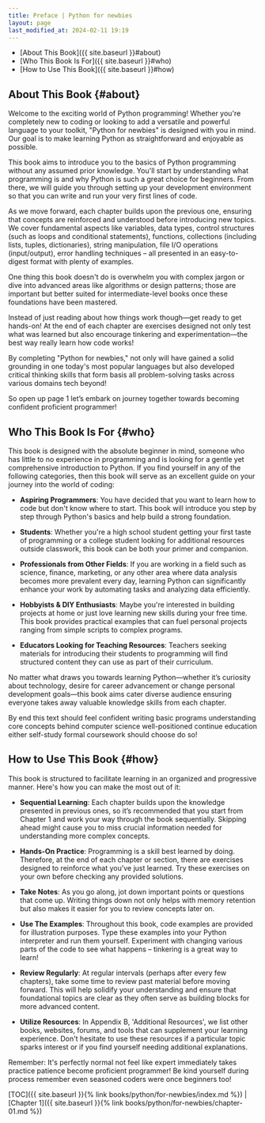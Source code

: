 ```yaml
---
title: Preface | Python for newbies
layout: page
last_modified_at: 2024-02-11 19:19
---
```

- [About This Book]({{ site.baseurl }}#about)
- [Who This Book Is For]({{ site.baseurl }}#who)
- [How to Use This Book]({{ site.baseurl }}#how)

## About This Book {#about}

Welcome to the exciting world of Python programming! Whether you're completely new to coding or looking to add a versatile and powerful language to your toolkit, "Python for newbies" is designed with you in mind. Our goal is to make learning Python as straightforward and enjoyable as possible.

This book aims to introduce you to the basics of Python programming without any assumed prior knowledge. You'll start by understanding what programming is and why Python is such a great choice for beginners. From there, we will guide you through setting up your development environment so that you can write and run your very first lines of code.

As we move forward, each chapter builds upon the previous one, ensuring that concepts are reinforced and understood before introducing new topics. We cover fundamental aspects like variables, data types, control structures (such as loops and conditional statements), functions, collections (including lists, tuples, dictionaries), string manipulation, file I/O operations (input/output), error handling techniques – all presented in an easy-to-digest format with plenty of examples.

One thing this book doesn't do is overwhelm you with complex jargon or dive into advanced areas like algorithms or design patterns; those are important but better suited for intermediate-level books once these foundations have been mastered.

Instead of just reading about how things work though—get ready to get hands-on! At the end of each chapter are exercises designed not only test what was learned but also encourage tinkering and experimentation—the best way really learn how code works!

By completing "Python for newbies," not only will have gained a solid grounding in one today's most popular languages but also developed critical thinking skills that form basis all problem-solving tasks across various domains tech beyond!

So open up page 1 let’s embark on journey together towards becoming confident proficient programmer!

## Who This Book Is For {#who}

This book is designed with the absolute beginner in mind, someone who has little to no experience in programming and is looking for a gentle yet comprehensive introduction to Python. If you find yourself in any of the following categories, then this book will serve as an excellent guide on your journey into the world of coding:

- **Aspiring Programmers**: You have decided that you want to learn how to code but don't know where to start. This book will introduce you step by step through Python's basics and help build a strong foundation.

- **Students**: Whether you're a high school student getting your first taste of programming or a college student looking for additional resources outside classwork, this book can be both your primer and companion.

- **Professionals from Other Fields**: If you are working in a field such as science, finance, marketing, or any other area where data analysis becomes more prevalent every day, learning Python can significantly enhance your work by automating tasks and analyzing data efficiently.

- **Hobbyists & DIY Enthusiasts**: Maybe you're interested in building projects at home or just love learning new skills during your free time. This book provides practical examples that can fuel personal projects ranging from simple scripts to complex programs.

- **Educators Looking for Teaching Resources**: Teachers seeking materials for introducing their students to programming will find structured content they can use as part of their curriculum.

No matter what draws you towards learning Python—whether it’s curiosity about technology, desire for career advancement or change personal development goals—this book aims cater diverse audience ensuring everyone takes away valuable knowledge skills from each chapter.

By end this text should feel confident writing basic programs understanding core concepts behind computer science well-positioned continue education either self-study formal coursework should choose do so!

## How to Use This Book {#how}

This book is structured to facilitate learning in an organized and progressive manner. Here's how you can make the most out of it:

- **Sequential Learning**: Each chapter builds upon the knowledge presented in previous ones, so it’s recommended that you start from Chapter 1 and work your way through the book sequentially. Skipping ahead might cause you to miss crucial information needed for understanding more complex concepts.

- **Hands-On Practice**: Programming is a skill best learned by doing. Therefore, at the end of each chapter or section, there are exercises designed to reinforce what you’ve just learned. Try these exercises on your own before checking any provided solutions.

- **Take Notes**: As you go along, jot down important points or questions that come up. Writing things down not only helps with memory retention but also makes it easier for you to review concepts later on.

- **Use The Examples**: Throughout this book, code examples are provided for illustration purposes. Type these examples into your Python interpreter and run them yourself. Experiment with changing various parts of the code to see what happens – tinkering is a great way to learn!

- **Review Regularly**: At regular intervals (perhaps after every few chapters), take some time to review past material before moving forward. This will help solidify your understanding and ensure that foundational topics are clear as they often serve as building blocks for more advanced content.

- **Utilize Resources**: In Appendix B, 'Additional Resources', we list other books, websites, forums, and tools that can supplement your learning experience. Don't hesitate to use these resources if a particular topic sparks interest or if you find yourself needing additional explanations.

Remember: It's perfectly normal not feel like expert immediately takes practice patience become proficient programmer! Be kind yourself during process remember even seasoned coders were once beginners too!


[TOC]({{ site.baseurl }}{% link books/python/for-newbies/index.md %}) \|
[Chapter 1]({{ site.baseurl }}{% link books/python/for-newbies/chapter-01.md %})
